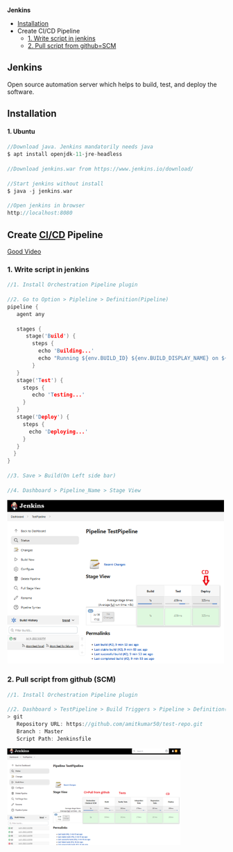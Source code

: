 **Jenkins**
- [Installation](#i)
- Create CI/CD Pipeline
   - [1. Write script in jenkins](#c1)
   - [2. Pull script from github=SCM](#c2)

## Jenkins
Open source automation server which helps to build, test, and deploy the software.

## Installation
#### 1. Ubuntu
```c
//Download java. Jenkins mandatorily needs java
$ apt install openjdk-11-jre-headless

//Download jenkins.war from https://www.jenkins.io/download/

//Start jenkins without install
$ java -j jenkins.war

//Open jenkins in browser
http://localhost:8080
```

## Create [CI/CD](/System-Design/Concepts/CI-CD/) Pipeline
[Good Video](https://www.youtube.com/watch?v=O27bMOrl3G8)

<a name=c1></a>
### 1. Write script in jenkins
```c
//1. Install Orchestration Pipeline plugin

//2. Go to Option > Pipleline > Definition(Pipeline) 
pipeline {
   agent any

   stages {
      stage('Build') {
        steps {
          echo 'Building...'
          echo "Running ${env.BUILD_ID} ${env.BUILD_DISPLAY_NAME} on ${env.NODE_NAME} and JOB ${env.JOB_NAME}"
        }
   }
   stage('Test') {
     steps {
        echo 'Testing...'
     }
   }
   stage('Deploy') {
     steps {
       echo 'Deploying...'
     }
   }
  }
}

//3. Save > Build(On Left side bar)

//4. Dashboard > Pipeline_Name > Stage View
```
<img src=build_test_deploy2.PNG width=500 />

### 2. Pull script from github (SCM)
```c
//1. Install Orchestration Pipeline plugin

//2. Dashboard > TestPipeline > Build Triggers > Pipeline > Definition(Pipeline script from SCM) 
> git
   Repository URL: https://github.com/amitkumar50/test-repo.git
   Branch : Master
   Script Path: Jenkinsfile
```
<img src=pull_from_git_build.PNG width=400 />
